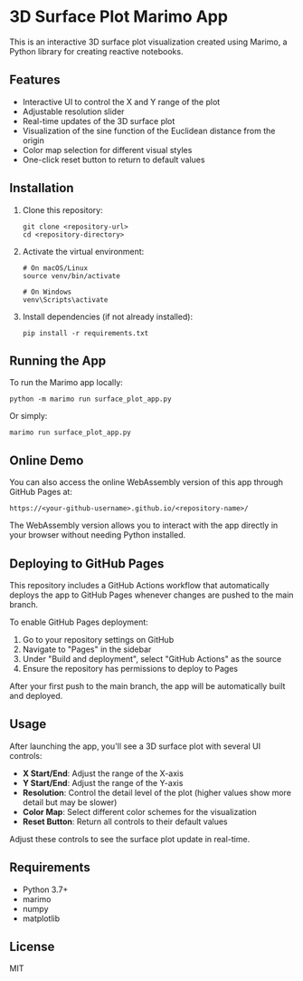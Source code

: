 # 3D Surface Plot Marimo App

This is an interactive 3D surface plot visualization created using Marimo, a Python library for creating reactive notebooks.

## Features

- Interactive UI to control the X and Y range of the plot
- Adjustable resolution slider
- Real-time updates of the 3D surface plot
- Visualization of the sine function of the Euclidean distance from the origin
- Color map selection for different visual styles
- One-click reset button to return to default values

## Installation

1. Clone this repository:
   ```
   git clone <repository-url>
   cd <repository-directory>
   ```

2. Activate the virtual environment:
   ```
   # On macOS/Linux
   source venv/bin/activate
   
   # On Windows
   venv\Scripts\activate
   ```

3. Install dependencies (if not already installed):
   ```
   pip install -r requirements.txt
   ```

## Running the App

To run the Marimo app locally:

```
python -m marimo run surface_plot_app.py
```

Or simply:

```
marimo run surface_plot_app.py
```

## Online Demo

You can also access the online WebAssembly version of this app through GitHub Pages at:

```
https://<your-github-username>.github.io/<repository-name>/
```

The WebAssembly version allows you to interact with the app directly in your browser without needing Python installed.

## Deploying to GitHub Pages

This repository includes a GitHub Actions workflow that automatically deploys the app to GitHub Pages whenever changes are pushed to the main branch.

To enable GitHub Pages deployment:

1. Go to your repository settings on GitHub
2. Navigate to "Pages" in the sidebar
3. Under "Build and deployment", select "GitHub Actions" as the source
4. Ensure the repository has permissions to deploy to Pages

After your first push to the main branch, the app will be automatically built and deployed.

## Usage

After launching the app, you'll see a 3D surface plot with several UI controls:
- **X Start/End**: Adjust the range of the X-axis
- **Y Start/End**: Adjust the range of the Y-axis
- **Resolution**: Control the detail level of the plot (higher values show more detail but may be slower)
- **Color Map**: Select different color schemes for the visualization
- **Reset Button**: Return all controls to their default values

Adjust these controls to see the surface plot update in real-time.

## Requirements

- Python 3.7+
- marimo
- numpy
- matplotlib

## License

MIT 